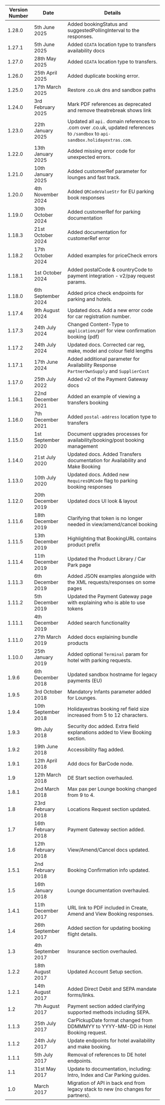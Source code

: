 | Version Number | Date                | Details                                                                                                                        |
|----------------|---------------------|--------------------------------------------------------------------------------------------------------------------------------|
| 1.28.0         | 5th June 2025       | Added bookingStatus and suggestedPollingInterval to the responses.                                                             |
| 1.27.1         | 5th June 2025       | Added `GIATA` location type to transfers availability docs                                                                     |
| 1.27.0         | 28th May 2025       | Added `GIATA` location type to transfers.                                                                                      |
| 1.26.0         | 25th April 2025     | Added duplicate booking error.                                                                                                 |
| 1.25.0         | 17th March 2025     | Restore .co.uk dns and sandbox paths                                                                                           |
| 1.24.0         | 3rd February 2025   | Mark PDF references as deprecated and remove theatrebreak shows link                                                           |
| 1.23.0         | 22th January 2025   | Updated all `api.` domain references to .com over .co.uk, updated references to `/sandbox` to `api-sandbox.holidayextras.com`. |
| 1.22.0         | 13th January 2025   | Added missing error code for unexpected errors.                                                                                |
| 1.21.0         | 10th January 2025   | Added customerRef parameter for lounges and fast track.                                                                        |
| 1.20.0         | 4th November 2024   | Added `QRCodeValueStr` for EU parking book responses                                                                           |
| 1.19.0         | 30th October 2024   | Added customerRef for parking documentation                                                                                    |
| 1.18.3         | 21st October 2024   | Added documentation for customerRef error                                                                                      |
| 1.18.2         | 17th October 2024   | Added examples for priceCheck errors                                                                                           |
| 1.18.1         | 1st October 2024    | Added postalCode & countryCode to payment integration - v2/pay request params.                                                 |
| 1.18.0         | 6th September 2024  | Added price check endpoints for parking and hotels.                                                                            |
| 1.17.4         | 9th August 2024     | Updated docs. Add a new error code for car registration number.                                                                |
| 1.17.3         | 24th July 2024      | Changed Content-Type to `application/pdf` for view confirmation booking (pdf)                                                  |
| 1.17.2         | 24th July 2024      | Updated docs. Corrected car reg, make, model and colour field lengths                                                          |
| 1.17.1         | 17th June 2024      | Added additional parameter for Availability Response `PartnerOwnSupply` and `SupplierCost`                                     |
| 1.17.0         | 25th July 2022      | Added v2 of the Payment Gateway docs                                                                                           |
| 1.16.1         | 22nd December 2021  | Added an example of viewing a transfers booking                                                                                |
| 1.16.0         | 7th December 2021   | Added `postal-address` location type to transfers                                                                              |
| 1.15.0         | 1st September 2020  | Document upgrades processes for availability/booking/post booking management                                                   |
| 1.14.0         | 21st July 2020      | Updated docs. Added Transfers documentation for Availability and Make Booking                                                  |
| 1.13.0         | 10th July 2020      | Updated docs. Added new `RequiresQRCode` flag to parking booking responses                                                     |
| 1.12.0         | 20th December 2019  | Updated docs UI look & layout                                                                                                  |
| 1.11.6         | 18th December 2019  | Clarifying that token is no longer needed in view/amend/cancel booking                                                         |
| 1.11.5         | 13th December 2019  | Highlighting that BookingURL contains product prefix                                                                           |
| 1.11.4         | 11th December 2019  | Updated the Product Library / Car Park page                                                                                    |
| 1.11.3         | 6th December 2019   | Added JSON examples alongside with the XML requests/responses on some pages                                                    |
| 1.11.2         | 5th December 2019   | Updated the Payment Gateway page with explaining who is able to use tokens                                                     |
| 1.11.1         | 4th December 2019   | Added search functionality                                                                                                     |
| 1.11.0         | 27th March 2019     | Added docs explaining bundle products                                                                                          |
| 1.10.0         | 25th January 2019   | Added optional `Terminal` param for hotel with parking requests.                                                               |
| 1.9.6          | 6th December 2018   | Updated sandbox hostname for legacy payments (EU)                                                                              |
| 1.9.5          | 3rd October 2018    | Mandatory Infants parameter added for Lounges.                                                                                 |
| 1.9.4          | 10th September 2018 | Holidayextras booking ref field size increased from 5 to 12 characters.                                                        |
| 1.9.3          | 9th July 2018       | Security doc added. Extra field explanations added to View Booking section.                                                    |
| 1.9.2          | 19th June 2018      | Accessibility flag added.                                                                                                      |
| 1.9.1          | 12th April 2018     | Add docs for BarCode node.                                                                                                     |
| 1.9            | 12th March 2018     | DE Start section overhauled.                                                                                                   |
| 1.8.1          | 2nd March 2018      | Max pax per Lounge booking changed from 9 to 4.                                                                                |
| 1.8            | 23rd February 2018  | Locations Request section updated.                                                                                             |
| 1.7            | 16th February 2018  | Payment Gateway section added.                                                                                                 |
| 1.6            | 12th February 2018  | View/Amend/Cancel docs updated.                                                                                                |
| 1.5.1          | 2nd February 2018   | Booking Confirmation info updated.                                                                                             |
| 1.5            | 16th January 2018   | Lounge documentation overhauled.                                                                                               |
| 1.4.1          | 11th December 2017  | URL link to PDF included in Create, Amend and View Booking responses.                                                          |
| 1.4            | 26th September 2017 | Added section for updating booking flight details.                                                                             |
| 1.3            | 4th September 2017  | Insurance section overhauled.                                                                                                  |
| 1.2.2          | 18th August 2017    | Updated Account Setup section.                                                                                                 |
| 1.2.1          | 14th August 2017    | Added Direct Debit and SEPA mandate forms/links.                                                                               |
| 1.2            | 7th August 2017     | Payment section added clarifying supported methods including SEPA.                                                             |
| 1.1.3          | 25th July 2017      | CarPickupDate format changed from DDMMMYY to YYYY-MM-DD in Hotel Booking request.                                              |
| 1.1.2          | 24th July 2017      | Update endpoints for hotel availability and make booking.                                                                      |
| 1.1.1          | 5th July 2017       | Removal of references to DE hotel endpoints.                                                                                   |
| 1.1            | 31st May 2017       | Update to documentation, including: Intro, Index and Car Parking guides.                                                       |
| 1.0            | March 2017          | Migration of API in back end from legacy stack to new (no changes for partners).                                               |
